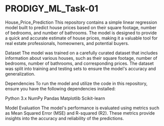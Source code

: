 # PRODIGY_ML_Task-01
House_Price_Prediction
This repository contains a simple linear regression model built to predict house prices based on their square footage, number of bedrooms, and number of bathrooms. The model is designed to provide a quick and accurate estimate of house prices, making it a valuable tool for real estate professionals, homeowners, and potential buyers.

Dataset
The model was trained on a carefully curated dataset that includes information about various houses, such as their square footage, number of bedrooms, number of bathrooms, and corresponding prices. The dataset was split into training and testing sets to ensure the model's accuracy and generalization.

Dependencies
To run the model and utilize the code in this repository, ensure you have the following dependencies installed:

Python 3.x
NumPy
Pandas
Matplotlib
Scikit-learn

Model Evaluation
The model's performance is evaluated using metrics such as Mean Squared Error (MSE) and R-squared (R2). These metrics provide insights into the accuracy and reliability of the predictions.

